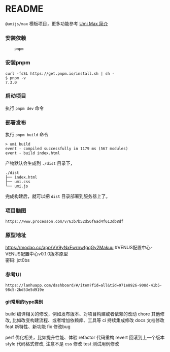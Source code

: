 # README

`@umijs/max` 模板项目，更多功能参考 [Umi Max 简介](https://umijs.org/docs/max/introduce)


### 安装依赖
```
    pnpm
```

### 安装pnpm
```
curl -fsSL https://get.pnpm.io/install.sh | sh -
$ pnpm -v
7.3.0
```

### 启动项目
执行 `pnpm dev` 命令


### 部署发布
执行 `pnpm build` 命令
```
> umi build
event - compiled successfully in 1179 ms (567 modules)
event - build index.html
```

产物默认会生成到 `./dist` 目录下，
```
./dist
├── index.html
├── umi.css
└── umi.js
```
完成构建后，就可以把 `dist` 目录部署到服务器上了。


### 项目脑图
`https://www.processon.com/v/63b7b52d56f6ad4f613db8df`

### 原型地址
https://modao.cc/app/VV9yNxFwrnwfgqGy2Makuu 
#VENUS配置中心-VENUS配置中心v0.1.0版本原型  
密码: jct0bs

### 参考UI
`https://lanhuapp.com/dashboard/#/item?fid=all&tid=971e8926-908d-41b5-98c5-2bd53e5d919e`


#### git常用的type类别
build	编译相关的修改，例如发布版本、对项目构建或者依赖的改动
chore	其他修改, 比如改变构建流程、或者增加依赖库、工具等
ci	    持续集成修改
docs	文档修改
feat	新特性、新功能
fix	    修改bug

perf	优化相关，比如提升性能、体验
refactor	代码重构
revert	回滚到上一个版本
style	代码格式修改, 注意不是 css 修改
test	测试用例修改
